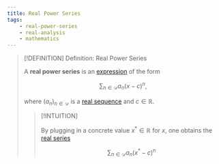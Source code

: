 ```yaml
---
title: Real Power Series
tags:
    - real-power-series
    - real-analysis
    - mathematics
---
```


>[!DEFINITION] Definition: Real Power Series
>
>A **real power series** is an [expression](../../../../../Logic/Formal%20Languages/Expression.md) of the form
>
>$$
>\sum_{n\in \mathcal{D}} a_n (x-c)^n,
>$$
>
>where $(a_n)_{n \in \mathcal{D}}$ is a [real sequence](../Real%20Sequences/index.md) and $c \in \mathbb{R}$.
>
>>[!INTUITION]
>>
>>By plugging in a concrete value $x^\ast \in \mathbb{R}$ for $x$, one obtains the [real series](../Real%20Series/index.md)
>>
>>$$
>>\sum_{n \in \mathcal{D}} a_n (x^{\ast} - c)^n
>>$$
>>
>